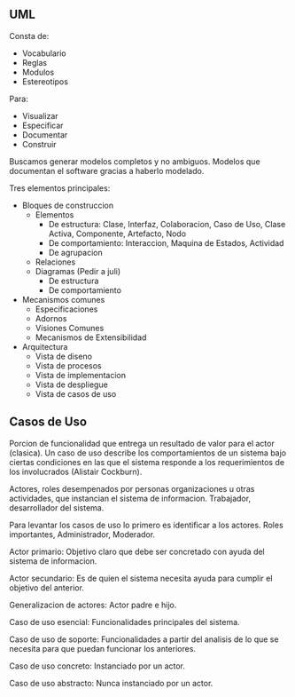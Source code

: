 UML
---

Consta de:
- Vocabulario
- Reglas
- Modulos
- Estereotipos

Para:
- Visualizar
- Especificar
- Documentar
- Construir

Buscamos generar modelos completos y no ambiguos. Modelos que documentan el software gracias a haberlo modelado.

Tres elementos principales:
- Bloques de construccion
	- Elementos
		- De estructura: Clase, Interfaz, Colaboracion, Caso de Uso, Clase Activa, Componente, Artefacto, Nodo
		- De comportamiento: Interaccion, Maquina de Estados, Actividad
		- De agrupacion
	- Relaciones
	- Diagramas (Pedir a juli)
		- De estructura
		- De comportamiento
- Mecanismos comunes
	- Especificaciones
	- Adornos
	- Visiones Comunes
	- Mecanismos de Extensibilidad
- Arquitectura
	- Vista de diseno
	- Vista de procesos
	- Vista de implementacion
	- Vista de despliegue
	- Vista de casos de uso

Casos de Uso
------------

Porcion de funcionalidad que entrega un resultado de valor para el actor (clasica). Un caso de uso describe los comportamientos de un sistema bajo ciertas condiciones en las que el sistema responde a los requerimientos de los involucrados (Alistair Cockburn).

Actores, roles desempenados por personas organizaciones u otras actividades, que instancian el sistema de informacion.
Trabajador, desarrollador del sistema.

Para levantar los casos de uso lo primero es identificar a los actores. Roles importantes, Administrador, Moderador.

Actor primario: Objetivo claro que debe ser concretado con ayuda del sistema de informacion.

Actor secundario: Es de quien el sistema necesita ayuda para cumplir el objetivo del anterior.

Generalizacion de actores: Actor padre e hijo.

Caso de uso esencial: Funcionalidades principales del sistema.

Caso de uso de soporte: Funcionalidades a partir del analisis de lo que se necesita para que puedan funcionar los anteriores.

Caso de uso concreto: Instanciado por un actor.

Caso de uso abstracto: Nunca instanciado por un actor.
